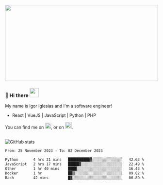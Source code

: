 <img src="https://c.tenor.com/KjVxfRrrncUAAAAd/matrix.gif" width="100%" height="250px">

### 🔭 Hi there <img src="https://raw.githubusercontent.com/MartinHeinz/MartinHeinz/master/wave.gif" width="30px">


My name is Igor Iglesias and I'm a software engineer!
<br>

<ul>
  <li> React | VueJS | JavaScript | Python | PHP </li>
</ul>
You can find me on <a href="https://twitter.com/IgorIglesias5"><img src="https://i.imgur.com/JLLlB5S.png" width="20px"></a>, or on <a href="https://www.linkedin.com/in/igor-iglesias-62478428/"><img src="https://i.imgur.com/PXyIkWx.png" width="22px"></a>.

<br>
<br>

![GitHub stats](https://github-readme-stats.vercel.app/api?username=igoiglesias&show_icons=true&count_private=true&theme=chartreuse-dark&hide_title=true)

<!--START_SECTION:waka-->

```txt
From: 25 November 2023 - To: 02 December 2023

Python       4 hrs 21 mins   ██████████▓░░░░░░░░░░░░░░   42.63 %
JavaScript   2 hrs 17 mins   █████▓░░░░░░░░░░░░░░░░░░░   22.49 %
Other        1 hr 40 mins    ████░░░░░░░░░░░░░░░░░░░░░   16.43 %
Docker       1 hr            ██▒░░░░░░░░░░░░░░░░░░░░░░   09.82 %
Bash         42 mins         █▓░░░░░░░░░░░░░░░░░░░░░░░   06.89 %
```

<!--END_SECTION:waka-->
